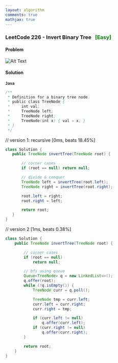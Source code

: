 ```yaml
---
layout: algorithm
comments: true
mathjax: true
---
```


### LeetCode 226 - Invert Binary Tree &nbsp; <span style="color:green;">[Easy]</span>

#### Problem

![Alt Text]({{site.baseurl}}/algorithms/leetcode/images/leetcode226.png)


#### Solution

**`Java`**

```java
/**
 * Definition for a binary tree node.
 * public class TreeNode {
 *     int val;
 *     TreeNode left;
 *     TreeNode right;
 *     TreeNode(int x) { val = x; }
 * }
 */
 ```

 // version 1: recursive [0ms, beats 18.45%]
 ```java
class Solution {
    public TreeNode invertTree(TreeNode root) {

        // corner cases
        if (root == null) return null;

        // divide & conquer
        TreeNode left = invertTree(root.left);
        TreeNode right = invertTree(root.right);

        root.left = right;
        root.right = left;

        return root;
    }
}
```
// version 2 [1ms, beats 0.38%]
```java
class Solution {
    public TreeNode invertTree(TreeNode root) {

        // corner cases
        if (root == null)
            return null;

        // bfs using queue
        Queue<TreeNode> q = new LinkedList<>();
        q.offer(root);
        while (!q.isEmpty()) {
            TreeNode curr = q.poll();

            TreeNode tmp = curr.left;
            curr.left = curr.right;
            curr.right = tmp;

            if (curr.left != null)
                q.offer(curr.left);
            if (curr.right != null)
                q.offer(curr.right);
        }

        return root;
    }
}
```

<br><br>
